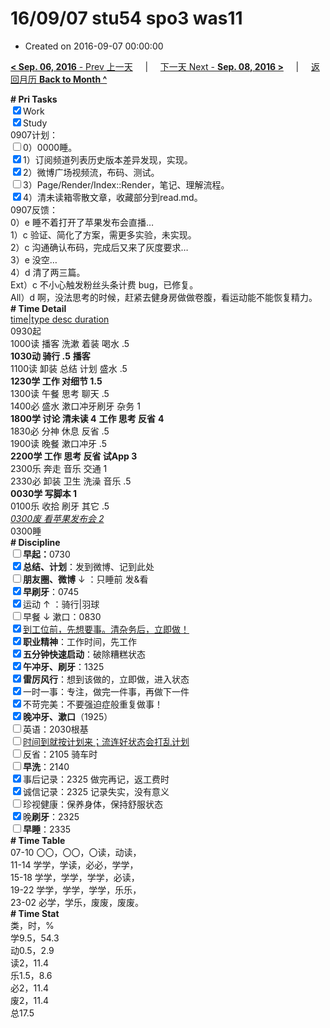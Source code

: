 # 16/09/07 stu54 spo3 was11

- Created on 2016-09-07 00:00:00

[**< Sep. 06, 2016** - Prev 上一天](/lifelogs/2016/09/d06.md) &nbsp; &nbsp; | &nbsp; &nbsp; [下一天 Next - **Sep. 08, 2016 >**](/lifelogs/2016/09/d08.md) &nbsp; &nbsp; |  &nbsp; &nbsp; [返回月历 **Back to Month ^**](/lifelogs/2016/09/index.md)
<br/><div><b># Pri Tasks</b></div><div><input checked="true" type="checkbox"/>Work</div><div><input checked="true" type="checkbox"/>Study</div><div>0907计划：</div><div><input type="checkbox"/>0）0000睡。</div><div><input checked="true" type="checkbox"/>1）订阅频道列表历史版本差异发现，实现。</div><div><input checked="true" type="checkbox"/>2）微博广场视频流，布码、测试。</div><div><input type="checkbox"/>3）Page/Render/Index::Render，笔记、理解流程。</div><div><input checked="true" type="checkbox"/>4）清未读箱零散文章，收藏部分到read.md。</div><div>0907反馈：</div><div>0）e 睡不着打开了苹果发布会直播…</div><div>1）c 验证、简化了方案，需更多实验，未实现。</div><div>2）c 沟通确认布码，完成后又来了灰度要求…</div><div>3）e 没空…</div><div>4）d 清了两三篇。</div><div>Ext）c 不小心触发粉丝头条计费 bug，已修复。</div><div>All）d 啊，没法思考的时候，赶紧去健身房做做卷腹，看运动能不能恢复精力。</div><div><b># Time Detail</b></div><div><u>time|type desc duration</u></div><div>0930起</div><div>1000读 播客 洗漱 着装 喝水 .5</div><div><b>1030动 骑行 .5</b> <b>播客</b></div><div>1100读 卸装 总结 计划 盛水 .5</div><div><b>1230学 工作 对细节 1.5</b></div><div>1300读 午餐 思考 聊天 .5</div><div>1400必 盛水 漱口冲牙刷牙 杂务 1</div><div><b>1800学 讨论 清未读 4</b> <b>工作 思考 反省</b> <b>4</b></div><div>1830必 分神 休息 反省 .5</div><div>1900读 晚餐 漱口冲牙 .5</div><div><b>2200学 工作 思考 反省 试App 3</b></div><div>2300乐 奔走 音乐 交通 1</div><div>2330必 卸装 卫生 洗澡 音乐 .5</div><div><b>0030学 写脚本 1</b></div><div>0100乐 收拾 刷牙 其它 .5</div><div><u><i>0300废 看苹果发布会 2</i></u></div><div>0300睡</div><div><b># Discipline</b></div><div><b><input type="checkbox"/></b><b>早起：</b>0730</div><div><input checked="true" type="checkbox"/><b>总结、计划</b>：发到微博、记到此处</div><div><b><input type="checkbox"/></b><b>朋友圈、微博</b> ↓ ：只睡前 发&amp;看</div><div><input checked="true" type="checkbox"/><b>早刷牙</b>：0745</div><div><input checked="true" type="checkbox"/>运动 ↑ ：骑行|羽球</div><div><input type="checkbox"/>早餐 ↓ 漱口：0830</div><div><input checked="true" type="checkbox"/><u>到工位前，先想要事。清杂务后，立即做！</u></div><div><input checked="true" type="checkbox"/><b>职业精神</b>：工作时间，先工作</div><div><input checked="true" type="checkbox"/><b>五分钟快速启动</b>：破除糟糕状态</div><div><input checked="true" type="checkbox"/><b>午冲牙、刷牙</b>：1325</div><div><input checked="true" type="checkbox"/><b>雷厉风行</b>：想到该做的，立即做，进入状态</div><div><input checked="true" type="checkbox"/>一时一事：专注，做完一件事，再做下一件</div><div><input checked="true" type="checkbox"/>不苛完美：不要强迫症般重复做事！</div><div><b><input checked="true" type="checkbox"/></b><b>晚冲牙、漱口</b>（1925）</div><div><input type="checkbox"/>英语：2030根基</div><div><u><input type="checkbox"/></u><u>时间到就按计划来；流连好状态会打乱计划</u></div><div><input type="checkbox"/>反省：2105 骑车时</div><div><input type="checkbox"/><b>早洗</b>：2140</div><div><input checked="true" type="checkbox"/>事后记录：2325 做完再记，返工费时</div><div><input checked="true" type="checkbox"/>诚信记录：2325 记录失实，没有意义</div><div><input type="checkbox"/>珍视健康：保养身体，保持舒服状态</div><div><input checked="true" type="checkbox"/>晚<b>刷牙</b>：2325</div><div><input type="checkbox"/><b>早睡</b>：2335</div><div><b># Time Table</b></div><div>07-10 〇〇，〇〇，〇读，动读，</div><div>11-14 学学，学读，必必，学学，</div><div>15-18 学学，学学，学学，必读，</div><div>19-22 学学，学学，学学，乐乐，</div><div>23-02 必学，学乐，废废，废废。</div><div><b># Time Stat</b></div><div>类，时，%</div><div>学9.5，54.3</div><div>动0.5，2.9</div><div>读2，11.4</div><div>乐1.5，8.6</div><div>必2，11.4</div><div>废2，11.4</div><div>总17.5</div>

